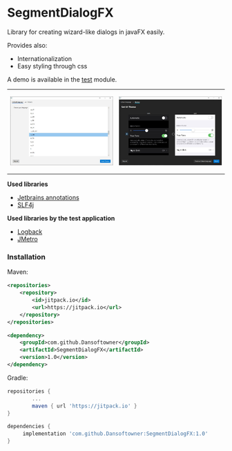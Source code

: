 # SegmentDialogFX

Library for creating wizard-like dialogs in javaFX easily.

Provides also:
 * Internationalization
 * Easy styling through css

A demo is available in the [test](src/test) module.

<table>
<tr>
<td> 

![Screenshot](screenshots/screenshot-1.jpg) 

</td>

<td> 

![Screenshot](screenshots/screenshot-2.jpg) 

</td>
</tr>
</table>

**Used libraries**
 * [Jetbrains annotations](https://github.com/JetBrains/java-annotations)
 * [SLF4j](http://www.slf4j.org/)
 
**Used libraries by the test application**
 * [Logback](http://logback.qos.ch/)
 * [JMetro](https://github.com/JFXtras/jfxtras-styles)

### Installation
Maven:

```xml
<repositories>
	<repository>
	    <id>jitpack.io</id>
	    <url>https://jitpack.io</url>
	</repository>
</repositories>
```

```xml
<dependency>
    <groupId>com.github.Dansoftowner</groupId>
    <artifactId>SegmentDialogFX</artifactId>
    <version>1.0</version>
</dependency>
```

Gradle:

```groovy
repositories {
		...
		maven { url 'https://jitpack.io' }
}
```

```groovy
dependencies {
	 implementation 'com.github.Dansoftowner:SegmentDialogFX:1.0'
}
```